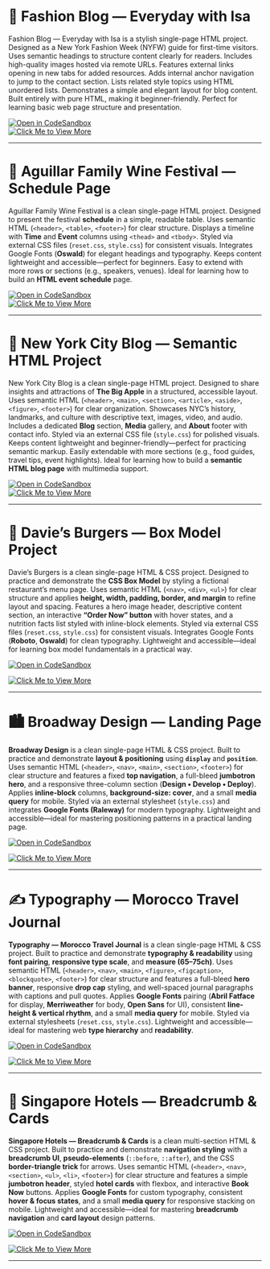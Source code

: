 # 🗽 Fashion Blog — Everyday with Isa  

Fashion Blog — Everyday with Isa is a stylish single-page HTML project.
Designed as a New York Fashion Week (NYFW) guide for first-time visitors.
Uses semantic headings to structure content clearly for readers.
Includes high-quality images hosted via remote URLs.
Features external links opening in new tabs for added resources.
Adds internal anchor navigation to jump to the contact section.
Lists related style topics using HTML unordered lists.
Demonstrates a simple and elegant layout for blog content.
Built entirely with pure HTML, making it beginner-friendly.
Perfect for learning basic web page structure and presentation.

[![Open in CodeSandbox](https://img.shields.io/badge/Open%20in-CodeSandbox-black?style=for-the-badge&logo=codesandbox)](https://codesandbox.io/p/sandbox/github/SunilKumarPeela/FashionBlog)  
[![Click Me to View More](https://img.shields.io/badge/Click%20Me%20to%20View%20More-blue?style=for-the-badge)](https://github.com/SunilKumarPeela/FashionBlog/tree/main)  

---
# 🍷 Aguillar Family Wine Festival — Schedule Page  

Aguillar Family Wine Festival is a clean single-page HTML project.  Designed to present the festival **schedule** in a simple, readable table.  Uses semantic HTML (`<header>`, `<table>`, `<footer>`) for clear structure.  Displays a timeline with **Time** and **Event** columns using `<thead>` and `<tbody>`.  Styled via external CSS files (`reset.css`, `style.css`) for consistent visuals.  Integrates Google Fonts (**Oswald**) for elegant headings and typography.  Keeps content lightweight and accessible—perfect for beginners.  Easy to extend with more rows or sections (e.g., speakers, venues).  Ideal for learning how to build an **HTML event schedule** page.

[![Open in CodeSandbox](https://img.shields.io/badge/Open%20in-CodeSandbox-black?style=for-the-badge&logo=codesandbox)](https://codesandbox.io/p/sandbox/github/SunilKumarPeela/AguillarWineFestival)  
[![Click Me to View More](https://img.shields.io/badge/Click%20Me%20to%20View%20More-blue?style=for-the-badge)](https://github.com/SunilKumarPeela/AguillarWineFestival)  

---


# 🗽 New York City Blog — Semantic HTML Project

New York City Blog is a clean single-page HTML project. Designed to share insights and attractions of **The Big Apple** in a structured, accessible layout. Uses semantic HTML (`<header>`, `<main>`, `<section>`, `<article>`, `<aside>`, `<figure>`, `<footer>`) for clear organization. Showcases NYC’s history, landmarks, and culture with descriptive text, images, video, and audio. Includes a dedicated **Blog** section, **Media** gallery, and **About** footer with contact info. Styled via an external CSS file (`style.css`) for polished visuals. Keeps content lightweight and beginner-friendly—perfect for practicing semantic markup. Easily extendable with more sections (e.g., food guides, travel tips, event highlights). Ideal for learning how to build a **semantic HTML blog page** with multimedia support.

[![Open in CodeSandbox](https://img.shields.io/badge/Open%20in-CodeSandbox-black?style=for-the-badge&logo=codesandbox)](https://codesandbox.io/p/sandbox/github/SunilKumarPeela/SymanticHTML)  
[![Click Me to View More](https://img.shields.io/badge/Click%20Me%20to%20View%20More-blue?style=for-the-badge)](https://github.com/SunilKumarPeela/SymanticHTML)

---

# 🍔 Davie’s Burgers — Box Model Project  

Davie’s Burgers is a clean single-page HTML & CSS project. Designed to practice and demonstrate the **CSS Box Model** by styling a fictional restaurant’s menu page. Uses semantic HTML (`<nav>`, `<div>`, `<ul>`) for clear structure and applies **height, width, padding, border, and margin** to refine layout and spacing. Features a hero image header, descriptive content section, an interactive **“Order Now” button** with hover states, and a nutrition facts list styled with inline-block elements. Styled via external CSS files (`reset.css`, `style.css`) for consistent visuals. Integrates Google Fonts (**Roboto**, **Oswald**) for clean typography. Lightweight and accessible—ideal for learning box model fundamentals in a practical way.  

[![Open in CodeSandbox](https://img.shields.io/badge/Open%20in-CodeSandbox-black?style=for-the-badge&logo=codesandbox)](https://codesandbox.io/p/sandbox/github/SunilKumarPeela/The-Box-Model-Davie-s-Burgers)

[![Click Me to View More](https://img.shields.io/badge/Click%20Me%20to%20View%20More-blue?style=for-the-badge)](https://github.com/SunilKumarPeela/The-Box-Model-Davie-s-Burgers/tree/main)  


---

# 🏙️ Broadway Design — Landing Page  

**Broadway Design** is a clean single-page HTML & CSS project. Built to practice and demonstrate **layout & positioning** using **`display`** and **`position`**. Uses semantic HTML (`<header>`, `<nav>`, `<main>`, `<section>`, `<footer>`) for clear structure and features a fixed **top navigation**, a full-bleed **jumbotron hero**, and a responsive three-column section (**Design • Develop • Deploy**). Applies **inline-block** columns, **background-size: cover**, and a small **media query** for mobile. Styled via an external stylesheet (`style.css`) and integrates **Google Fonts (Raleway)** for modern typography. Lightweight and accessible—ideal for mastering positioning patterns in a practical landing page.  

[![Open in CodeSandbox](https://img.shields.io/badge/Open%20in-CodeSandbox-black?style=for-the-badge&logo=codesandbox)](https://codesandbox.io/p/sandbox/github/SunilKumarPeela/BroadwayPositionDisplay)

[![Click Me to View More](https://img.shields.io/badge/Click%20Me%20to%20View%20More-blue?style=for-the-badge)](https://github.com/SunilKumarPeela/BroadwayPositionDisplay)  

---

# ✍️ Typography — Morocco Travel Journal  

**Typography — Morocco Travel Journal** is a clean single-page HTML & CSS project. Built to practice and demonstrate **typography & readability** using **font pairing**, **responsive type scale**, and **measure (65–75ch)**. Uses semantic HTML (`<header>`, `<nav>`, `<main>`, `<figure>`, `<figcaption>`, `<blockquote>`, `<footer>`) for clear structure and features a full-bleed **hero banner**, responsive **drop cap** styling, and well-spaced journal paragraphs with captions and pull quotes. Applies **Google Fonts** pairing (**Abril Fatface** for display, **Merriweather** for body, **Open Sans** for UI), consistent **line-height & vertical rhythm**, and a small **media query** for mobile. Styled via external stylesheets (`reset.css`, `style.css`). Lightweight and accessible—ideal for mastering web **type hierarchy** and **readability**.  

[![Open in CodeSandbox](https://img.shields.io/badge/Open%20in-CodeSandbox-black?style=for-the-badge&logo=codesandbox)](https://codesandbox.io/p/sandbox/github/SunilKumarPeela/jornalcss)

[![Click Me to View More](https://img.shields.io/badge/Click%20Me%20to%20View%20More-blue?style=for-the-badge)](https://github.com/SunilKumarPeela/JornalCSS)  

---

# 🧭 Singapore Hotels — Breadcrumb & Cards  

**Singapore Hotels — Breadcrumb & Cards** is a clean multi-section HTML & CSS project. Built to practice and demonstrate **navigation styling** with a **breadcrumb UI**, **pseudo-elements** (`::before`, `::after`), and the CSS **border-triangle trick** for arrows. Uses semantic HTML (`<header>`, `<nav>`, `<section>`, `<ul>`, `<li>`, `<footer>`) for clear structure and features a simple **jumbotron header**, styled **hotel cards** with flexbox, and interactive **Book Now** buttons. Applies **Google Fonts** for custom typography, consistent **hover & focus states**, and a small **media query** for responsive stacking on mobile. Lightweight and accessible—ideal for mastering **breadcrumb navigation** and **card layout** design patterns.  

[![Open in CodeSandbox](https://img.shields.io/badge/Open%20in-CodeSandbox-black?style=for-the-badge&logo=codesandbox)](https://codesandbox.io/p/sandbox/github/SunilKumarPeela/SingaporeHotelsBreadcrum)

[![Click Me to View More](https://img.shields.io/badge/Click%20Me%20to%20View%20More-blue?style=for-the-badge)](https://github.com/SunilKumarPeela/SingaporeHotelsBreadcrum/blob/main/README.md)  

---
